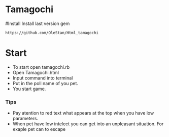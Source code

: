 
# Tamagochi

#Install
Install last version gem

    https://github.com/OleStan/Html_tamagochi

# Start

  - To start open tamagochi.rb
  - Open Tamagochi.html
  - Input command into terminal
  - Put in the poll name of you pet.
  - You start game.


### Tips


* Pay atention to red text what appears at the top when you have low parameters.
* When pet have low intelect you can get into an unpleasant situation. For exaple pet can to escape

